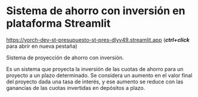 # Sistema de ahorro con inversión en plataforma Streamlit
https://yorch-dev-st-presupuesto-st-pres-dlyv49.streamlit.app (***ctrl+click*** para abrir en nueva pestaña)

Sistema de proyección de ahorro con inversión.

Es un sistema que proyecta la inversión de las cuotas de ahorro para un proyecto a un plazo determinado. Se considera un aumento en el valor final del proyecto dada una tasa de interés, y ese aumento se reduce con las ganancias de las cuotas invertidas en depósitos a plazo.
